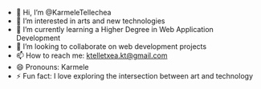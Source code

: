 - 👋 Hi, I’m @KarmeleTellechea
- 👀 I’m interested in arts and new technologies
- 🌱 I’m currently learning a Higher Degree in Web Application Development
- 💞️ I’m looking to collaborate on web development projects
- 📫 How to reach me: ktelletxea.kt@gmail.com 
- 😄 Pronouns: Karmele 
- ⚡ Fun fact: I love exploring the intersection between art and technology

<!---
KarmeleTellechea/KarmeleTellechea is a ✨ special ✨ repository because its `README.md` (this file) appears on your GitHub profile.
You can click the Preview link to take a look at your changes.
--->
